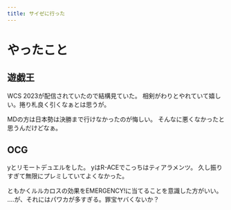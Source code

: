 ```yaml
---
title: サイゼに行った
---
```


# やったこと

## 遊戯王

WCS 2023が配信されていたので結構見ていた。
相剣がわりとやれていて嬉しい。捲り札良く引くなぁとは思うが。

MDの方は日本勢は決勝まで行けなかったのが悔しい。
そんなに悪くなかったと思うんだけどなぁ。

## OCG

yとリモートデュエルをした。
yはR-ACEでこっちはティアラメンツ。
久し振りすぎて無限にプレミしていてよくなかった。

ともかくルルカロスの効果をEMERGENCY!に当てることを意識した方がいい。
‥‥が、それにはパワカが多すぎる。罪宝ヤバくないか？
